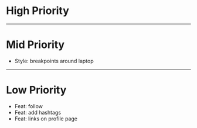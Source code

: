 # High Priority

---

# Mid Priority

- Style: breakpoints around laptop

---

# Low Priority

- Feat: follow
- Feat: add hashtags
- Feat: links on profile page
